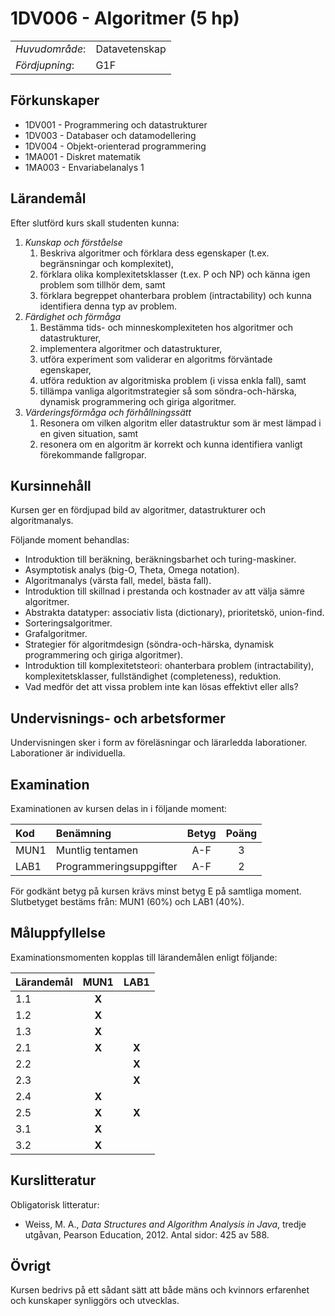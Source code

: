 # 1DV006 - Algoritmer (5 hp)

|     |     |
| --- | --- | 
| *Huvudområde*: | Datavetenskap | 
| *Fördjupning*: | G1F | 

## Förkunskaper

- 1DV001 - Programmering och datastrukturer
- 1DV003 - Databaser och datamodellering
- 1DV004 - Objekt-orienterad programmering
- 1MA001 - Diskret matematik
- 1MA003 - Envariabelanalys 1

## Lärandemål

Efter slutförd kurs skall studenten kunna:

1. *Kunskap och förståelse*
    1. Beskriva algoritmer och förklara dess egenskaper (t.ex. begränsningar och komplexitet), 
    2. förklara olika komplexitetsklasser (t.ex. P och NP) och känna igen problem som tillhör dem, samt
    3. förklara begreppet ohanterbara problem (intractability) och kunna identifiera denna typ av problem.
2. *Färdighet och förmåga*
    1. Bestämma tids- och minneskomplexiteten hos algoritmer och datastrukturer,
    2. implementera algoritmer och datastrukturer,
    3. utföra experiment som validerar en algoritms förväntade egenskaper,
    4. utföra reduktion av algoritmiska problem (i vissa enkla fall), samt
    5. tillämpa vanliga algoritmstrategier så som söndra-och-härska, dynamisk programmering och giriga algoritmer.
3. *Värderingsförmåga och förhållningssätt*
    1. Resonera om vilken algoritm eller datastruktur som är mest lämpad i en given situation, samt
    2. resonera om en algoritm är korrekt och kunna identifiera vanligt förekommande fallgropar.

## Kursinnehåll

Kursen ger en fördjupad bild av algoritmer, datastrukturer och algoritmanalys. 

Följande moment behandlas:

- Introduktion till beräkning, beräkningsbarhet och turing-maskiner.
- Asymptotisk analys (big-O, Theta, Omega notation).
- Algoritmanalys (värsta fall, medel, bästa fall).
- Introduktion till skillnad i prestanda och kostnader av att välja sämre algoritmer.
- Abstrakta datatyper: associativ lista (dictionary), prioritetskö, union-find.
- Sorteringsalgoritmer.
- Grafalgoritmer.
- Strategier för algoritmdesign (söndra-och-härska, dynamisk programmering och giriga algoritmer).
- Introduktion till komplexitetsteori: ohanterbara problem (intractability), komplexitetsklasser, fullständighet (completeness), reduktion.
- Vad medför det att vissa problem inte kan lösas effektivt eller alls?

## Undervisnings- och arbetsformer

Undervisningen sker i form av föreläsningar och lärarledda laborationer. Laborationer är individuella.

## Examination

Examinationen av kursen delas in i följande moment:

| Kod  | Benämning               | Betyg | Poäng |  
| :--- | :---------------------- | :---: | :---: |  
| MUN1 | Muntlig tentamen        | A-F   | 3     |  
| LAB1 | Programmeringsuppgifter | A-F   | 2     |  

För godkänt betyg på kursen krävs minst betyg E på samtliga moment. Slutbetyget bestäms från: MUN1 (60%) och LAB1 (40%).

## Måluppfyllelse

Examinationsmomenten kopplas till lärandemålen enligt följande:

| Lärandemål | MUN1  | LAB1  |
| :--------- | :---: | :---: |
| 1.1        | **X** |       |
| 1.2        | **X** |       |
| 1.3        | **X** |       |
| 2.1        | **X** | **X** |
| 2.2        |       | **X** |
| 2.3        |       | **X** |
| 2.4        | **X** |       |
| 2.5        | **X** | **X** |
| 3.1        | **X** |       |
| 3.2        | **X** |       |

## Kurslitteratur

Obligatorisk litteratur:

- Weiss, M. A., *Data Structures and Algorithm Analysis in Java*, tredje utgåvan, Pearson Education, 2012. Antal sidor: 425 av 588.

## Övrigt

Kursen bedrivs på ett sådant sätt att både mäns och kvinnors erfarenhet och kunskaper synliggörs och utvecklas.
